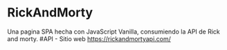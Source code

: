 # RickAndMorty
Una pagina SPA hecha con JavaScript Vanilla, consumiendo la API de Rick and morty.
#API - Sitio web
https://rickandmortyapi.com/


